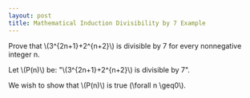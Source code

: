 ```yaml
---
layout: post
title: Mathematical Induction Divisibility by 7 Example
---
```


Prove that \\(3^{2n+1}+2^{n+2}\\) is divisible by 7 for every nonnegative integer n.

Let \\(P(n)\\) be: "\\(3^{2n+1}+2^{n+2}\\) is divisible by 7".

We wish to show that \\(P(n)\\) is true \(\forall n \geq0\\).
